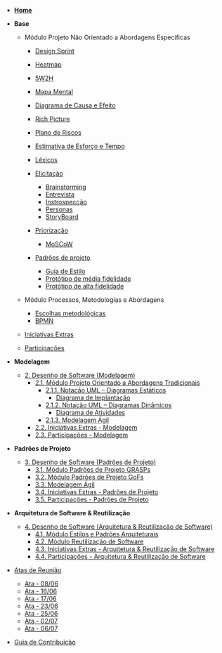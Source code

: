 <!-- docs/_sidebar.md -->

- [**Home**]()

<!-- - [Diretrizes](Diretrizes/Diretrizes.md) -->

- **Base**
    - Módulo Projeto Não Orientado a Abordagens Específicas
      - [Design Sprint](Base/AbordagemNaoEspecifica/design_sprint.md)
      - [Heatmap](Base/AbordagemNaoEspecifica/heatmap.md)
      - [5W2H](Base/AbordagemNaoEspecifica/5w2h.md)
      - [Mapa Mental](Base/AbordagemNaoEspecifica/mapa_mental.md)
      - [Diagrama de Causa e Efeito](Base/AbordagemNaoEspecifica/causaEfeito.md)
      - [Rich Picture](Base/AbordagemNaoEspecifica/rich_picture.md)
      - [Plano de Riscos](Base/AbordagemNaoEspecifica/riscos.md)
      - [Estimativa de Esforço e Tempo](Base/AbordagemNaoEspecifica/estimativa.md)
      - [Léxicos](Base/AbordagemNaoEspecifica/lexico.md)

      - [Elicitação](#)
        - [Brainstorming](Base/AbordagemNaoEspecifica/elicitacao/brainstorming.md)
        - [Entrevista](Base/AbordagemNaoEspecifica/elicitacao/entrevista.md)
        - [Instrospecção](Base/AbordagemNaoEspecifica/elicitacao/introspeccao.md)
        - [Personas](Base/AbordagemNaoEspecifica/elicitacao/personas.md)
        - [StoryBoard](Base/AbordagemNaoEspecifica/elicitacao/storyboards.md)
      
      - [Priorização](#)
        - [MoSCoW](Base/AbordagemNaoEspecifica/priorizacao/moscow.md)

      - [Padrões de projeto](#)
        - [Guia de Estilo](Base/AbordagemNaoEspecifica/guiaDeEstilo.md)
        - [Protótipo de média fidelidade](Base/AbordagemNaoEspecifica/prototipo-media-fidelidade.md)
        - [Protótipo de alta fidelidade](Base/AbordagemNaoEspecifica/prototipo-alta-fidelidade.md)

    - Módulo Processos, Metodologias e Abordagens
      - [Escolhas metodológicas](Base/ProcessosMetodologiasAbordagens/escolhas_metodologicas.md)
      - [BPMN](Base/ProcessosMetodologiasAbordagens/ModelagemBPMN.md)

    - [Iniciativas Extras](Base/IniciativasExtras/iniciativas_extras.md)

    - [Participações](Base/ParticipacoesBase/participacoes_base.md)

- **Modelagem**
  - [2. Desenho de Software (Modelagem)](Modelagem/2.Modelagem.md)
    - [2.1. Módulo Projeto Orientado a Abordagens Tradicionais](Modelagem/2.1.ModelagemTradicional.md)
      - [2.1.1. Notação UML – Diagramas Estáticos](Modelagem/2.1.1.UMLEstaticos.md)
        - [Diagrama de Implantação](Modelagem/UMLEstaticos/diagrama_implantacao.md)
      - [2.1.2. Notação UML – Diagramas Dinâmicos](Modelagem/2.1.2.UMLDinamicos.md)
        - [Diagrama de Atividades](Modelagem/UMLDinamicos/diagramaDeAtividade.md)
      - [2.1.3. Modelagem Ágil](Modelagem/2.1.3.Agil.md)
    - [2.2. Iniciativas Extras - Modelagem](Modelagem/2.2.IniciativasExtras.md)
    - [2.3. Participações - Modelagem](Modelagem/2.3.ParticipacoesModelagem.md)

- **Padrões de Projeto**
  - [3. Desenho de Software (Padrões de Projeto)](PadroesDeProjeto/3.PadroesDeProjeto.md)
    - [3.1. Módulo Padrões de Projeto GRASPs](PadroesDeProjeto/3.1.GRASPs.md)
    - [3.2. Módulo Padrões de Projeto GoFs](PadroesDeProjeto/3.2.GoFs.md)
    - [3.3. Modelagem Ágil](PadroesDeProjeto/3.3.PadroesExtra.md)
    - [3.4. Iniciativas Extras - Padrões de Projeto](PadroesDeProjeto/3.4.IniciativasExtras.md)
    - [3.5. Participações - Padrões de Projeto](PadroesDeProjeto/3.5.ParticipacoesPadroes.md)

- **Arquitetura de Software & Reutilização**
  - [4. Desenho de Software (Arquitetura & Reutilização de Software)](ArquiteturaReutilizacao/4.ArquiteturaReutilizacao.md)
    - [4.1. Módulo Estilos e Padrões Arquiteturais](ArquiteturaReutilizacao/4.1.PadroesArquiteturais.md)
    - [4.2. Módulo Reutilização de Software](ArquiteturaReutilizacao/4.2.ReutilizacaoDeSoftware.md)
    - [4.3. Iniciativas Extras - Arquitetura & Reutilização de Software](ArquiteturaReutilizacao/4.3.IniciativasExtras.md)
    - [4.4. Participações - Arquitetura & Reutilização de Software](ArquiteturaReutilizacao/4.4.ParticipacoesArqReutilizacao.md)

- [Atas de Reunião](#)
  - [Ata - 08/06](AtasDeReunião/Ata_08-06.md)
  - [Ata - 16/06](AtasDeReunião/Ata_16-06.md)
  - [Ata - 17/06](AtasDeReunião/Ata_17-06.md)
  - [Ata - 23/06](AtasDeReunião/Ata_23-06.md)
  - [Ata - 25/06](AtasDeReunião/Ata_25-06.md)
  - [Ata - 02/07](AtasDeReunião/Ata_02-06.md)
  - [Ata - 06/07](AtasDeReunião/Ata_06-07.md)

- [Guia de Contribuição](CONTRIBUTING.md)
